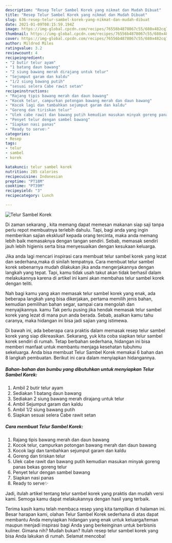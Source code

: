 ```yaml
---
description: "Resep Telur Sambel Korek yang nikmat dan Mudah Dibuat"
title: "Resep Telur Sambel Korek yang nikmat dan Mudah Dibuat"
slug: 636-resep-telur-sambel-korek-yang-nikmat-dan-mudah-dibuat
date: 2021-01-09T08:15:59.194Z
image: https://img-global.cpcdn.com/recipes/76556b4878067c55/680x482cq70/telur-sambel-korek-foto-resep-utama.jpg
thumbnail: https://img-global.cpcdn.com/recipes/76556b4878067c55/680x482cq70/telur-sambel-korek-foto-resep-utama.jpg
cover: https://img-global.cpcdn.com/recipes/76556b4878067c55/680x482cq70/telur-sambel-korek-foto-resep-utama.jpg
author: Mildred Miles
ratingvalue: 3.2
reviewcount: 4
recipeingredient:
- "2 butir telur ayam"
- "1 batang daun bawang"
- "2 siung bawang merah dirajang untuk telur"
- "Sejumput garam dan kaldu"
- "1/2 siung bawang putih"
- "sesuai selera Cabe rawit setan"
recipeinstructions:
- "Rajang tipis bawang merah dan daun bawang"
- "Kocok telur, campurkan potongan bawang merah dan daun bawang"
- "Kocok lagi dan tambahkan sejumput garam dan kaldu"
- "Goreng dan tiriskan telur"
- "Ulek cabe rawit dan bawang putih kemudian masukan minyak goreng panas bekas goreng telur"
- "Penyet telur dengan sambel bawang"
- "Siapkan nasi panas"
- "Ready to serve✨"
categories:
- Resep
tags:
- telur
- sambel
- korek

katakunci: telur sambel korek 
nutrition: 285 calories
recipecuisine: Indonesian
preptime: "PT18M"
cooktime: "PT39M"
recipeyield: "3"
recipecategory: Lunch

---
```



![Telur Sambel Korek](https://img-global.cpcdn.com/recipes/76556b4878067c55/680x482cq70/telur-sambel-korek-foto-resep-utama.jpg)

Di zaman  sekarang , kita memang dapat memesan makanan siap saji tanpa perlu repot membuatnya terlebih dahulu. Tapi, bagi anda yang ingin memberikan sajian eksklusif kepada orang tercinta, maka anda memang lebih baik memasaknya dengan tangan sendiri. Sebab, memasak sendiri jauh lebih higienis serta bisa menyesuaikan dengan kesukaan keluarga.

Jika anda lagi mencari inspirasi cara membuat telur sambel korek yang lezat dan sederhana,maka di sinilah tempatnya. Cara membuat telur sambel korek  sebenarnya mudah dilakukan jika anda mengerjakannya dengan langkah yang tepat. Tapi, kamu tidak usah takut akan tidak berhasil dalam melakukannya 
karena di artikel ini kami akan membahas telur sambel korek dengan teliti.  



Nah bagi kamu yang akan memasak telur sambel korek yang enak, ada beberapa langkah yang bisa dikerjakan, pertama memilih jenis bahan, kemudian pemilihan bahan segar, sampai cara mengolah dan menyajikannya. kamu Tak perlu pusing jika hendak memasak telur sambel korek yang lezat di mana pun anda berada. Sebab, asalkan kamu  tahu caranya, maka hidangan ini bisa jadi sajian yang istimewa.

Di bawah ini, ada beberapa cara praktis  dalam memasak resep telur sambel korek yang siap dikreasikan. Sekarang, yuk kita coba siapkan telur sambel korek sendiri di rumah. Tetap berbahan sederhana, hidangan ini bisa memberi manfaat untuk membantu menjaga kesehatan tubuhmu sekeluarga. Anda bisa membuat Telur Sambel Korek memakai 6 bahan dan 8 langkah pembuatan. Berikut ini cara dalam menyiapkan hidangannya.

<!--inarticleads1-->

##### Bahan-bahan dan bumbu yang dibutuhkan untuk menyiapkan Telur Sambel Korek:

1. Ambil 2 butir telur ayam
1. Sediakan 1 batang daun bawang
1. Sediakan 2 siung bawang merah dirajang untuk telur
1. Ambil Sejumput garam dan kaldu
1. Ambil 1/2 siung bawang putih
1. Siapkan sesuai selera Cabe rawit setan




<!--inarticleads2-->

##### Cara membuat Telur Sambel Korek:

1. Rajang tipis bawang merah dan daun bawang
1. Kocok telur, campurkan potongan bawang merah dan daun bawang
1. Kocok lagi dan tambahkan sejumput garam dan kaldu
1. Goreng dan tiriskan telur
1. Ulek cabe rawit dan bawang putih kemudian masukan minyak goreng panas bekas goreng telur
1. Penyet telur dengan sambel bawang
1. Siapkan nasi panas
1. Ready to serve✨




Jadi, itulah artikel tentang  telur sambel korek  yang praktis dan mudah versi kami. Semoga kamu dapat melakukannya dengan hasil yang terbaik. 

Terima kasih kamu telah membaca resep yang kita tampilkan di halaman ini. Besar harapan kami, olahan  Telur Sambel Korek sederhana di atas dapat membantu Anda menyiapkan hidangan yang enak untuk keluarga/teman maupun menjadi inspirasi bagi Anda yang berkeinginan untuk berbisnis kuliner. Gimana nih? Mudah bukan? Itulah resep telur sambel korek yang bisa Anda lakukan di rumah. Selamat mencoba!

